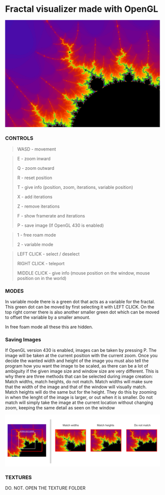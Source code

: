 # Fractal visualizer made with OpenGL

![image](fractal13.PNG)

### CONTROLS

> WASD - movement

> E - zoom inward
>
> Q - zoom outward
>
> R - reset position
>
> T - give info  (position, zoom, iterations, variable position)
> 
> X - add iterations
> 
> Z - remove iterations
>
> F - show framerate and iterations
>
> P - save image    (If OpenGL 430 is enabled)


> 1 - free roam mode
>
> 2 - variable mode


> LEFT CLICK   - select / deselect
> 
> RIGHT CLICK  - teleport
> 
> MIDDLE CLICK - give info  (mouse position on the window, mouse position on in the world)

### MODES

In variable mode there is a green dot that acts as a variable for the fractal.
This green dot can be moved by first selecting it with LEFT CLICK.
On the top right corner there is also another smaller green dot which can be moved to offset the variable by a smaller amount.

In free foam mode all these this are hidden.

### Saving Images
If OpenGL version 430 is enabled, images can be taken by pressing P.
The image will be taken at the current position with the current zoom.
Once you decide the wanted width and height of the image you must also tell the program how you want the image to be scaled,
as there can be a lot of ambiguity if the given image size and window size are very different.
This is why there are three methods that can be selected during image creation: Match widths, match heights, do not match. 
Match widths will make sure that the width of the image and that of the window will visually match.
Match heights will do the same but for the height.
They do this by zooming in when the lenght of the image is larger, or out when it is smaller.
Do not match will simply take the image at the current location without changing zoom, keeping the same detail as seen on the window

![comparison](FractalImageComparison.png)

### TEXTURES

DO. NOT. OPEN THE TEXTURE FOLDER